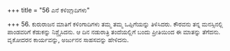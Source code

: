 +++
title = "56 ಎನೆ ಕಳಿಙ್ಗಾದಿಗಳು"

+++
56. ಕುರುರಾಜನ ಮಾತಿಗೆ ಕಳಿಂಗಾದಿಗಳು ತಮ್ಮ ತಮ್ಮ ಒಪ್ಪಿಗೆಯನ್ನು ತಿಳಿಸಿದರು. ಕೌರವನು ತನ್ನ ಮನಸ್ಸಿನಲ್ಲಿ ಪಾಂಡವರಿಗೆ ಕೆಡುಕನ್ನು ನಿಶ್ಚೈಸಿದನು. ಆ ದಿನ ನಡುರಾತ್ರಿ ತಂದೆಯಲ್ಲಿಗೆ ಬಂದು ಪ್ರೀತಿಯಿಂದ ಈ ಮಾತನ್ನು ತೆಗೆದನು. ವೃಕೋದರನ ಕಾರ್ಯವನ್ನು, ಅರ್ಜುನನ ಸಾಹಸವನ್ನು ಹೇಳಿದನು.